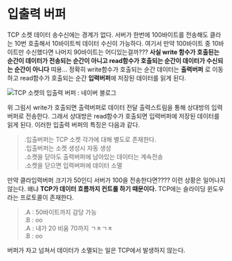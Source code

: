 # 입출력 버퍼

TCP 소켓 데이터 송수신에는 경계가 없다. 서버가 한번에 100바이트를 전송해도 클라는 10번 호출해서 10바이트씩 데이터 수신이 가능하다.
여기서 만약 100바이트 중 10바이트만 수신했다면 나머지 90바이트는 어디있는걸까??? 
**사실 write 함수가 호출된는 순간이 데이터가 전송되는 순간이 아니고 read함수가 호출되는 순간이 데이터가 수신되는 순간이 아니다** 띠용... 
정확히 write함수가 호출되는 순간 데이터는 **출력버퍼** 로 이동하고 read함수가 호출되는 순간 **입력버퍼**에 저장된 데이터를 읽게 된다.

![TCP 소켓의 입출력 버퍼 : 네이버 블로그](https://lh3.googleusercontent.com/proxy/sEObh3hd2t_rpCcuVW15jzZkAxJ4f3JlFI8AsilpZJE5DcymKPSzRgl-dheeu5H9vukc3SJylaXmq6Y9rP-UbjW_zHkwf1rL97e0GoiH5oJO-K56RsjiMPvDATUmdhwZsGdmbA8NuqY0C1LZpdHZNU_PAAl1_yhTNCV89F5LXno6mHYGb65iq7CPrqtFTnd5topzmzqL8ie55XHSf5bVyddoAkUZFrMayR0sAMdi5RDH5ygbFxH4EQP35sMuKAmE-nuOrhjhTt-fNcN86dRmPLukUgTjAknifibpndG4uOnM7330LXN7r0LW5c35iGbeSqFWkA)

위 그림서 write가 호출되면 출력버퍼로 데이터 전달 출력스트림을 통해 상대방의 입력버퍼로 전송한다. 
그래서 상대방은 read함수가 호출되면 입력버퍼에 저장된 데이터를 읽게 된다. 이러한 입출력 버퍼의 특징은 다음과 같다. </br>

> .입출버퍼는 TCP 소켓 각가에 대해 별도로 존재한다. </br>
.입출버퍼는 소켓 생성시 자동 생성 </br>
.소켓을 닫아도 출력버퍼에 남아있는 데이터는 계속전송 </br>
.소켓을 닫으면 입력버퍼에 데이터 소멸 </br>

만약 클라입력버퍼 크기가 50인디 서버가 100을 전송한다면???? 이런 상황은 일어나지 않는다. 
왜냐 **TCP가 데이터 흐름까지 컨트롤 하기 때문이다.**  TCP에는 슬라이딩 윈도우 라는 프로토콜이 존재한다.</br>

> .A : 50바이트까지 감당 가능 </br>
.B : oo </br>
.A : 내가 20 비움 70까지 ㄱㅊㄱㅊ</br>
.B : oo</br>

버퍼가 차고 넘쳐서 데이터가 소멸되는 일은 TCP에서 발생하지 않는다. 

